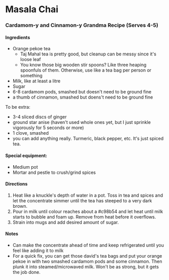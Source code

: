 # Masala Chai
### Cardamom-y and Cinnamon-y Grandma Recipe (Serves 4-5)

#### Ingredients

- Orange pekoe tea 
    - Taj Mahal tea is pretty good, but cleanup can be messy since it's loose leaf
    - You know those big wooden stir spoons? Like three heaping spoonfuls of them. Otherwise, use like a tea bag per person or something
- Milk, like at least a litre
- Sugar
- 6-8 cardamom pods, smashed but doesn't need to be ground fine
- a thumb of cinnamon, smashed but doens't need to be ground fine

To be extra:
- 3-4 sliced discs of ginger
- ground star anise (haven't used whole ones yet, but I just sprinkle vigorously for 5 seconds or more)
- 1 clove, smashed
- you can add anything really. Turmeric, black pepper, etc. It's just spiced tea.

#### Special equipment:
- Medium pot
- Mortar and pestle to crush/grind spices

#### Directions

1. Heat like a knuckle's depth of water in a pot. Toss in tea and spices and let the concentrate simmer until the tea has steeped to a very dark brown.
2. Pour in milk until colour reaches about a #c98b54 and let heat until milk starts to bubble and foam up. Remove from heat before it overflows.
3. Strain into mugs and add desired amount of sugar.


#### Notes

- Can make the concentrate ahead of time and keep refrigerated until you feel like adding it to milk
- For a quick fix, you can get those david's tea bags and put your orange pekoe in with two smashed cardamom pods and some cinnamon. Then plunk it into steamed/microwaved milk. Won't be as strong, but it gets the job done.
